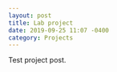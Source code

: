 ```yaml
---
layout: post
title: Lab project
date: 2019-09-25 11:07 -0400
category: Projects
---
```

Test project post.
